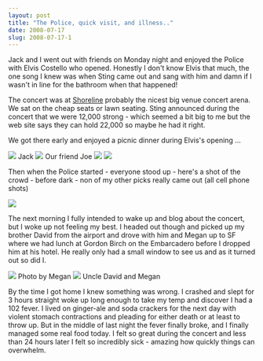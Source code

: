 ```yaml
---
layout: post
title: "The Police, quick visit, and illness.."
date: 2008-07-17
slug: 2008-07-17-1
---
```


Jack and I went out with friends on Monday night and enjoyed the Police with Elvis Costello who opened.  Honestly I don&apos;t know Elvis that much, the one song I knew was when Sting came out and sang with him and damn if I wasn&apos;t in line for the bathroom when that happened!

The concert was at  [Shoreline](http://www.livenation.com/venue/getVenue/venueId/1022)  probably the nicest big venue concert arena.  We sat on the cheap seats or lawn seating.  Sting announced during the concert that we were 12,000 strong - which seemed a bit big to me but the web site says they can hold 22,000 so maybe he had it right.  

We got there early and enjoyed a picnic dinner during Elvis&apos;s opening ...

 ![](/visible-light/images/assets/IMG_0187.jpg) 
Jack
 ![](/visible-light/images/assets/IMG_0188.jpg) 
Our friend Joe
 ![](/visible-light/images/assets/IMG_0190.jpg) 
 ![](/visible-light/images/assets/IMG_0193.jpg) 

Then when the Police started - everyone stood up - here&apos;s a shot of the crowd - before dark - non of my other picks really came out (all cell phone shots)

 ![](/visible-light/images/assets/IMG_0195.jpg) 

The next morning I fully intended to wake up and blog about the concert, but I woke up not feeling my best.  I headed out though and picked up my brother David from the airport and drove with him and Megan up to SF where we had lunch at Gordon Birch on the Embarcadero before I dropped him at his hotel.  He really only had a small window to see us and as it turned out so did I.  

 ![](/visible-light/images/assets/IMG_4534_2.jpg)  Photo by Megan
 ![](/visible-light/images/assets/IMG_4535_2.jpg) Uncle David and Megan

By the time I got home I knew something was wrong.  I crashed and slept for 3 hours straight woke up long enough to take my temp and discover I had a 102 fever.  I lived on ginger-ale and soda crackers for the next day with violent stomach contractions and pleading for either death or at least to throw up.  But in the middle of last night the fever finally broke, and I finally managed some real food today.  I felt so great during the concert and less than 24 hours later I felt so incredibly sick - amazing how quickly  things can overwhelm. 


